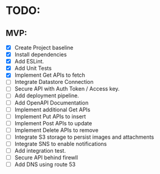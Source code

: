 # TODO:

## MVP:
- [x] Create Project baseline
- [x] Install dependencies
- [x] Add ESLint.
- [x] Add Unit Tests
- [x] Implement Get APIs to fetch
- [ ] Integrate Datastore Connection
- [ ] Secure API with Auth Token / Access key.
- [ ] Add deployment pipeline.
- [ ] Add OpenAPI Documentation
- [ ] Implement additional Get APIs
- [ ] Implement Put APIs to insert
- [ ] Implement Post APIs to update
- [ ] Implement Delete APIs to remove
- [ ] Integrate S3 storage to persist images and attachments
- [ ] Integrate SNS to enable notifications
- [ ] Add integration test.
- [ ] Secure API behind firewll
- [ ] Add DNS using route 53
